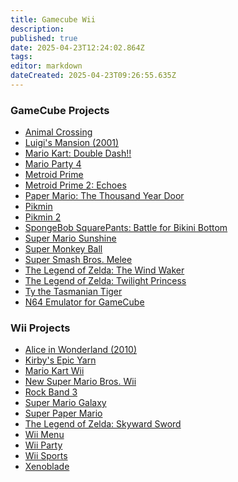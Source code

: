 ```yaml
---
title: Gamecube Wii
description: 
published: true
date: 2025-04-23T12:24:02.864Z
tags: 
editor: markdown
dateCreated: 2025-04-23T09:26:55.635Z
---
```



<script>
document.querySelectorAll("h1 a, h2 a, h3 a").forEach(link => {
  link.style.textDecoration = "none";
});
</script>

<!--This removes the link's underscores.-->

### GameCube Projects

- [Animal Crossing](/projects/gamecube-wii/animal-crossing)
- [Luigi's Mansion (2001)](/projects/gamecube-wii/luigis-mansion)
- [Mario Kart: Double Dash!!](/projects/gamecube-wii/double-dash)
- [Mario Party 4](/projects/gamecube-wii/mario-party-4)
- [Metroid Prime](/projects/gamecube-wii/metroid-prime)
- [Metroid Prime 2: Echoes](/projects/gamecube-wii/metroid-prime-2)
- [Paper Mario: The Thousand Year Door](/projects/gamecube-wii/thousand-year-door)
- [Pikmin](/projects/gamecube-wii/pikmin)
- [Pikmin 2](/projects/gamecube-wii/pikmin-2)
- [SpongeBob SquarePants: Battle for Bikini Bottom](/projects/gamecube-wii/battle-for-bikini-bottom)
- [Super Mario Sunshine](/projects/gamecube-wii/super-mario-sunshine)
- [Super Monkey Ball](/projects/gamecube-wii/super-monkey-ball)
- [Super Smash Bros. Melee](/projects/gamecube-wii/super-smash-bros-melee)
- [The Legend of Zelda: The Wind Waker](/projects/gamecube-wii/wind-waker)
- [The Legend of Zelda: Twilight Princess](/projects/gamecube-wii/twilight-princess)
- [Ty the Tasmanian Tiger](/projects/gamecube-wii/ty-the-tasmanian-tiger)
- [N64 Emulator for GameCube](/projects/gamecube-wii/n64-emulator-for-gamecube)

### Wii Projects

- [Alice in Wonderland (2010)](/projects/gamecube-wii/alice)
- [Kirby's Epic Yarn](/projects/gamecube-wii/kirbys-epic-yarn)
- [Mario Kart Wii](/projects/gamecube-wii/mario-kart-wii)
- [New Super Mario Bros. Wii](/projects/gamecube-wii/new-super-mario-bros-wii)
- [Rock Band 3](/platforms/gamecube-wii/rock-band-3)
- [Super Mario Galaxy](/projects/gamecube-wii/super-mario-galaxy)
- [Super Paper Mario](/projects/gamecube-wii/super-paper-mario)
- [The Legend of Zelda: Skyward Sword](/projects/gamecube-wii/skyward-sword)
- [Wii Menu](/projects/gamecube-wii/wii-menu)
- [Wii Party](/projects/gamecube-wii/wii-party)
- [Wii Sports](/projects/gamecube-wii/wii-sports)
- [Xenoblade](/projects/gamecube-wii/xenoblade)
